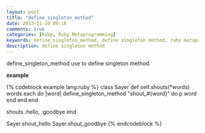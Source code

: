 ```yaml
---
layout: post
title: "define_singleton_method"
date: 2013-11-30 09:16
comments: true
categories: [Ruby, Ruby Metaprogramming]
keywords: define_singleton_method, define singleton method, ruby metaprogramming
description: define singleton method
---
```


<!-- **Content start here** -->
<p>
  define_singleton_method use to define singleton method.
</p>

<p>
  <strong>example</strong><br/>
</p>
{% codeblock example lang:ruby %}
class Sayer
  def self.shouts(*words)
    words.each do |word|
      define_singleton_method "shout_#{word}" do
        p word
      end
    end
  end

  shouts :hello, :goodbye
end

Sayer.shout_hello
Sayer.shout_goodbye
{% endcodeblock %}